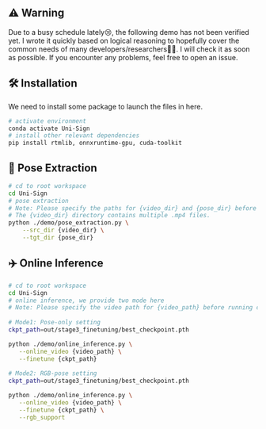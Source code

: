 ## ⚠️ Warning
Due to a busy schedule lately😢, the following demo has not been verified yet.  I wrote it quickly based on logical reasoning to hopefully cover the common needs of many developers/researchers🧑‍🎓. I will check it as soon as possible. If you encounter any problems, feel free to open an issue.

## 🛠️ Installation
We need to install some package to launch the files in here.
```bash
# activate environment
conda activate Uni-Sign
# install other relevant dependencies
pip install rtmlib, onnxruntime-gpu, cuda-toolkit
```

## 🦴 Pose Extraction
```bash
# cd to root workspace
cd Uni-Sign
# pose extraction
# Note: Please specify the paths for {video_dir} and {pose_dir} before running command
# The {video_dir} directory contains multiple .mp4 files.
python ./demo/pose_extraction.py \
    --src_dir {video_dir} \
    --tgt_dir {pose_dir}
```

## ✈️ Online Inference
```bash
# cd to root workspace
cd Uni-Sign
# online inference, we provide two mode here
# Note: Please specify the video path for {video_path} before running command
   
# Mode1: Pose-only setting
ckpt_path=out/stage3_finetuning/best_checkpoint.pth

python ./demo/online_inference.py \
   --online_video {video_path} \
   --finetune {ckpt_path}
   
# Mode2: RGB-pose setting
ckpt_path=out/stage3_finetuning/best_checkpoint.pth

python ./demo/online_inference.py \
   --online_video {video_path} \
   --finetune {ckpt_path} \
   --rgb_support
```
